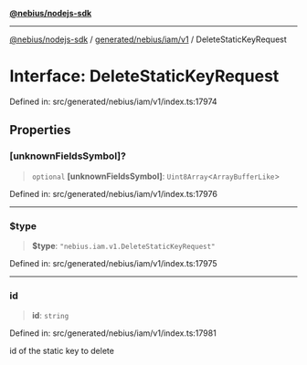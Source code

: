 [**@nebius/nodejs-sdk**](../../../../../README.md)

---

[@nebius/nodejs-sdk](../../../../../README.md) / [generated/nebius/iam/v1](../README.md) / DeleteStaticKeyRequest

# Interface: DeleteStaticKeyRequest

Defined in: src/generated/nebius/iam/v1/index.ts:17974

## Properties

### \[unknownFieldsSymbol\]?

> `optional` **\[unknownFieldsSymbol\]**: `Uint8Array`\<`ArrayBufferLike`\>

Defined in: src/generated/nebius/iam/v1/index.ts:17976

---

### $type

> **$type**: `"nebius.iam.v1.DeleteStaticKeyRequest"`

Defined in: src/generated/nebius/iam/v1/index.ts:17975

---

### id

> **id**: `string`

Defined in: src/generated/nebius/iam/v1/index.ts:17981

id of the static key to delete
